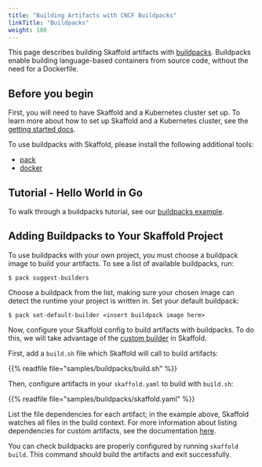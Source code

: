 ```yaml
---
title: "Building Artifacts with CNCF Buildpacks"
linkTitle: "Buildpacks"
weight: 100
---
```


This page describes building Skaffold artifacts with [buildpacks](https://buildpacks.io/).
Buildpacks enable building language-based containers from source code, without the need for a Dockerfile.

## Before you begin
First, you will need to have Skaffold and a Kubernetes cluster set up.
To learn more about how to set up Skaffold and a Kubernetes cluster, see the [getting started docs](https://skaffold.dev/docs/getting-started/).

To use buildpacks with Skaffold, please install the following additional tools:

* [pack](https://buildpacks.io/docs/install-pack/)
* [docker](https://docs.docker.com/install/)

## Tutorial - Hello World in Go

To walk through a buildpacks tutorial, see our [buildpacks example](https://github.com/GoogleContainerTools/skaffold/tree/master/examples/buildpacks).


## Adding Buildpacks to Your Skaffold Project

To use buildpacks with your own project, you must choose a buildpack image to build your artifacts.
To see a list of available buildpacks, run:

```shell
$ pack suggest-builders
```

Choose a buildpack from the list, making sure your chosen image can detect the runtime your project is written in.
Set your default buildpack:

```shell
$ pack set-default-builder <insert buildpack image here>
```

Now, configure your Skaffold config to build artifacts with buildpacks.
To do this, we will take advantage of the [custom builder](../builders) in Skaffold.

First, add a `build.sh` file which Skaffold will call to build artifacts:

{{% readfile file="samples/buildpacks/build.sh" %}}


Then, configure artifacts in your `skaffold.yaml` to build with `build.sh`: 

{{% readfile file="samples/buildpacks/skaffold.yaml" %}}

List the file dependencies for each artifact; in the example above, Skaffold watches all files in the build context.
For more information about listing dependencies for custom artifacts, see the documentation [here](../builders).


You can check buildpacks are properly configured by running `skaffold build`.
This command should build the artifacts and exit successfully.


